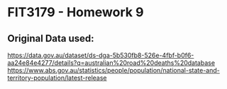 # FIT3179 - Homework 9

## Original Data used:
https://data.gov.au/dataset/ds-dga-5b530fb8-526e-4fbf-b0f6-aa24e84e4277/details?q=australian%20road%20deaths%20database
https://www.abs.gov.au/statistics/people/population/national-state-and-territory-population/latest-release

